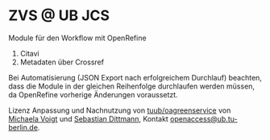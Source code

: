 # ZVS @ UB JCS
Module für den Workflow mit OpenRefine

 1. Citavi
 1. Metadaten über Crossref
 
Bei Automatisierung (JSON Export nach erfolgreichem Durchlauf) beachten, dass die Module in der gleichen Reihenfolge durchlaufen werden müssen, da OpenRefine vorherige Änderungen voraussetzt.

Lizenz
Anpassung und Nachnutzung von [tuub/oagreenservice](https://github.com/tuub/oagreenservice) von [Michaela Voigt](https://github.com/michaelavoigt)  und [Sebastian Dittmann](https://github.com/sebDit), Kontakt openaccess@ub.tu-berlin.de.
